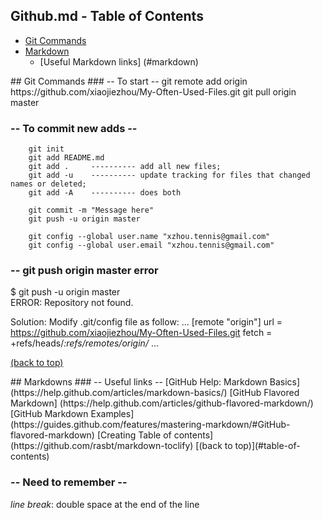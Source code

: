 <a id="table-of-contents"></a>
## Github.md - Table of Contents
* [Git Commands](#git)
* [Markdown](#markdown)
    - [Useful Markdown links] (#markdown)
 
  



<div id='git'/>
## Git Commands
### -- To start --
     git remote add origin https://github.com/xiaojiezhou/My-Often-Used-Files.git
     git pull origin master
     
### -- To commit new adds --
        git init
        git add README.md
        git add .     ---------- add all new files; 
        git add -u    ---------- update tracking for files that changed names or deleted; 
        git add -A    ---------- does both

        git commit -m "Message here"
        git push -u origin master
        
        git config --global user.name "xzhou.tennis@gmail.com"
        git config --global user.email "xzhou.tennis@gmail.com"
        
### -- git push origin master error

$  git push -u origin master  
ERROR: Repository not found.

Solution:  Modify .git/config file as follow: 
    ...
    [remote "origin"]
	url = https://github.com/xiaojiezhou/My-Often-Used-Files.git
	fetch = +refs/heads/*:refs/remotes/origin/*
    ...


[(back to top)](#table-of-contents)




<div id='markdown'/>
## Markdowns
### --  Useful links --
[GitHub Help: Markdown Basics](https://help.github.com/articles/markdown-basics/)  
[GitHub Flavored Markdown] (https://help.github.com/articles/github-flavored-markdown/)  
[GitHub Markdown Examples] (https://guides.github.com/features/mastering-markdown/#GitHub-flavored-markdown)  
[Creating Table of contents] (https://github.com/rasbt/markdown-toclify)
[(back to top)](#table-of-contents)

### -- Need to remember --
*line break*:  double space at the end of the line